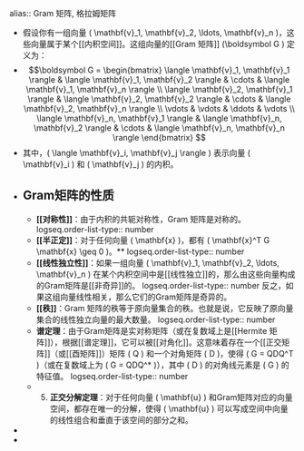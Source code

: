 alias:: Gram 矩阵, 格拉姆矩阵

- 假设你有一组向量 \( \mathbf{v}_1, \mathbf{v}_2, \ldots, \mathbf{v}_n \)，这些向量属于某个[[内积空间]]。这组向量的[[Gram 矩阵]] \(\boldsymbol G \) 定义为：
- $$\boldsymbol G = 
  \begin{bmatrix}
  \langle \mathbf{v}_1, \mathbf{v}_1 \rangle & \langle \mathbf{v}_1, \mathbf{v}_2 \rangle & \cdots & \langle \mathbf{v}_1, \mathbf{v}_n \rangle \\
  \langle \mathbf{v}_2, \mathbf{v}_1 \rangle & \langle \mathbf{v}_2, \mathbf{v}_2 \rangle & \cdots & \langle \mathbf{v}_2, \mathbf{v}_n \rangle \\
  \vdots & \vdots & \ddots & \vdots \\
  \langle \mathbf{v}_n, \mathbf{v}_1 \rangle & \langle \mathbf{v}_n, \mathbf{v}_2 \rangle & \cdots & \langle \mathbf{v}_n, \mathbf{v}_n \rangle
  \end{bmatrix}
  $$
- 其中，\( \langle \mathbf{v}_i, \mathbf{v}_j \rangle \) 表示向量 \( \mathbf{v}_i \) 和 \( \mathbf{v}_j \) 的内积。
- ## Gram矩阵的性质
	- **[[对称性]]**：由于内积的共轭对称性，Gram 矩阵是对称的。
	  logseq.order-list-type:: number
	- **[[半正定]]**：对于任何向量 \( \mathbf{x} \)，都有 \( \mathbf{x}^T G \mathbf{x} \geq 0 \)。**
	  logseq.order-list-type:: number
	- **[[线性独立性]]**：如果一组向量 \( \mathbf{v}_1, \mathbf{v}_2, \ldots, \mathbf{v}_n \) 在某个内积空间中是[[线性独立]]的，那么由这些向量构成的Gram矩阵是[[非奇异]]的。
	  logseq.order-list-type:: number
	  反之，如果这组向量线性相关，那么它们的Gram矩阵是奇异的。
	- **[[秩]]**：Gram 矩阵的秩等于原向量集合的秩。也就是说，它反映了原向量集合的线性独立向量的最大数量。
	  logseq.order-list-type:: number
	- **谱定理**：由于Gram矩阵是实对称矩阵（或在复数域上是[[Hermite 矩阵]]），根据[[谱定理]]，它可以被[[对角化]]。这意味着存在一个[[正交矩阵]]（或[[酉矩阵]]）矩阵 \( Q \) 和一个对角矩阵 \( D \)，使得 \( G = QDQ^T \)（或在复数域上为 \( G = QDQ^* \)），其中 \( D \) 的对角线元素是 \( G \) 的特征值。
	  logseq.order-list-type:: number
	- 5. **正交分解定理**：对于任何向量 \( \mathbf{u} \) 和Gram矩阵对应的向量空间，都存在唯一的分解，使得 \( \mathbf{u} \) 可以写成空间中向量的线性组合和垂直于该空间的部分之和。
-
-